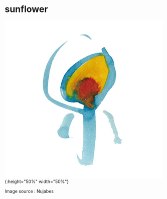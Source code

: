 # sunflower

![Nujabes flower](assets/nujabes_flower.jpg){:height="50%" width="50%"}

Image source : Nujabes